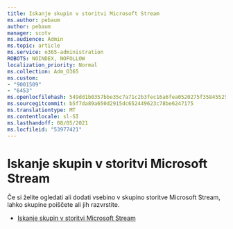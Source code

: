 ```yaml
---
title: Iskanje skupin v storitvi Microsoft Stream
ms.author: pebaum
author: pebaum
manager: scotv
ms.audience: Admin
ms.topic: article
ms.service: o365-administration
ROBOTS: NOINDEX, NOFOLLOW
localization_priority: Normal
ms.collection: Adm_O365
ms.custom:
- "9001509"
- "6453"
ms.openlocfilehash: 549dd1b0357bbe35c7a71c2b3fec16a6fea0520275f35845525aa28f8e7980c2
ms.sourcegitcommit: b5f7da89a650d2915dc652449623c78be6247175
ms.translationtype: MT
ms.contentlocale: sl-SI
ms.lasthandoff: 08/05/2021
ms.locfileid: "53977421"
---
```

# <a name="find-groups-in-microsoft-stream"></a>Iskanje skupin v storitvi Microsoft Stream

Če si želite ogledati ali dodati vsebino v skupino storitve Microsoft Stream, lahko skupine poiščete ali jih razvrstite.  

- [Iskanje skupin v storitvi Microsoft Stream](https://docs.microsoft.com/stream/portal-browse-filter-groups)
